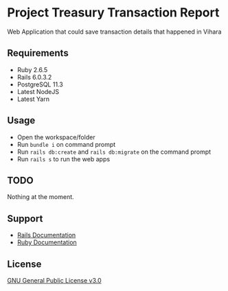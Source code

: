 # Project Treasury Transaction Report
Web Application that could save transaction details that happened in Vihara

## Requirements
* Ruby 2.6.5
* Rails 6.0.3.2
* PostgreSQL 11.3
* Latest NodeJS 
* Latest Yarn

## Usage
* Open the workspace/folder
* Run `bundle i` on command prompt
* Run `rails db:create` and `rails db:migrate` on the command prompt
* Run `rails s` to run the web apps

## TODO
Nothing at the moment.

## Support
* [Rails Documentation](https://guides.rubyonrails.org/)
* [Ruby Documentation](https://ruby-doc.org/)

## License 
[GNU General Public License v3.0](https://choosealicense.com/licenses/gpl-3.0/)
